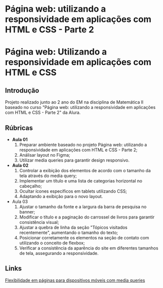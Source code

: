 # Página web: utilizando a responsividade em aplicações com HTML e CSS - Parte 2


# Página web: Utilizando a responsividade em aplicações com HTML e CSS

## Introdução

Projeto realizado junto ao 2 ano do EM na disciplina de Matemática II baseado no curso "Página web: utilizando a responsividade em aplicações com HTML e CSS - Parte 2" da Alura. 

## Rúbricas

* **Aula 01**
   1. Preparar ambiente baseado no projeto Página web: utilizando a responsividade em aplicações com HTML e CSS - Parte 2;
   2. Análisar layout no Figma;
   3. Utilizar media queries para garantir design responsivo.
* **Aula 02**
   1. Controlar a exibição dos elementos de acordo com o tamanho da tela através do media query;
   2. Implementar um título e uma lista de categorias horizontal no cabeçalho;
   3. Ocultar ícones específicos em tablets utilizando CSS;
   4. Adaptando a exibição para o novo layout.
* Aula 03
   1. Ajustar o tamanho da fonte e a largura da barra de pesquisa no banner;
   2. Modificar o título e a paginação do carrossel de livros para garantir consistência visual;
   3. Ajustar a quebra de linha da seção "Tópicos visitados recentemente", aumentando o tamanho do texto;
   4. Posicionar corretamente os elementos na seção de contato com utilizando o conceito de flexbox;
   5. Verificar a consistência da aparência do site em diferentes tamanhos de tela, assegurando a responsividade.

## Links

[Flexibilidade em páginas para dispositivos móveis com media queries]([https://](https://www.alura.com.br/artigos/flexibilidade-em-paginas-para-dispositivos-moveis-com-media-queries))
